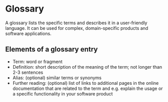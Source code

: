 # Glossary

A glossary lists the specific terms and describes it in a user-friendly language. It can be used for complex,
domain-specific products and software applications.

## Elements of a glossary entry

- Term: word or fragment
- Definition: short description of the meaning of the term; not longer than 2-3 sentences
- Alias: (optional) similar terms or synonyms
- Further reading: (optional) list of links to additional pages in the online documentation that are related to the term and e.g. explain the usage or a specific functionality in your software product
